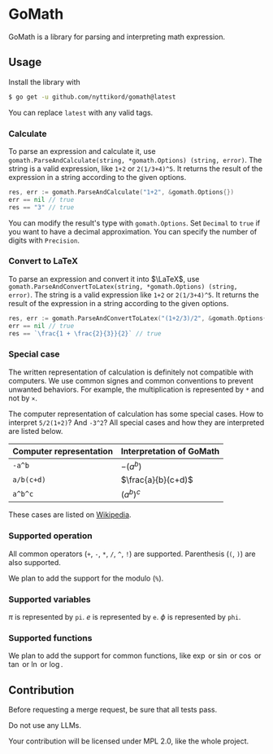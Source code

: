 # GoMath

GoMath is a library for parsing and interpreting math expression.

## Usage

Install the library with
```bash
$ go get -u github.com/nyttikord/gomath@latest
```
You can replace `latest` with any valid tags.

### Calculate

To parse an expression and calculate it, use `gomath.ParseAndCalculate(string, *gomath.Options) (string, error)`.
The string is a valid expression, like `1+2` or `2(1/3+4)^5`.
It returns the result of the expression in a string according to the given options.

```go
res, err := gomath.ParseAndCalculate("1+2", &gomath.Options{})
err == nil // true
res == "3" // true
```

You can modify the result's type with `gomath.Options`.
Set `Decimal` to `true` if you want to have a decimal approximation.
You can specify the number of digits with `Precision`.

### Convert to LaTeX

To parse an expression and convert it into $\LaTeX$, use `gomath.ParseAndConvertToLatex(string, *gomath.Options) (string, error)`.
The string is a valid expression like `1+2` or `2(1/3+4)^5`.
It returns the result of the expression in a string according to the given options.

```go
res, err := gomath.ParseAndConvertToLatex("(1+2/3)/2", &gomath.Options{})
err == nil // true
res == `\frac{1 + \frac{2}{3}}{2}` // true
```

### Special case

The written representation of calculation is definitely not compatible with computers.
We use common signes and common conventions to prevent unwanted behaviors.
For example, the multiplication is represented by `*` and not by `×`.

The computer representation of calculation has some special cases.
How to interpret `5/2(1+2)`? And `-3^2`?
All special cases and how they are interpreted are listed below.

| Computer representation | Interpretation of GoMath |
|-------------------------|--------------------------|
| `-a^b`                  | $-(a^b)$                 |
| `a/b(c+d)`              | $\frac{a}{b}(c+d)$       |
| `a^b^c`                 | $(a^b)^c$                |

These cases are listed on [Wikipedia](https://en.wikipedia.org/wiki/Order_of_operations#Special_cases).

### Supported operation

All common operators (`+`, `-`, `*`, `/`, `^`, `!`) are supported.
Parenthesis (`(`, `)`) are also supported.

We plan to add the support for the modulo (`%`).

### Supported variables

$\pi$ is represented by `pi`.
$e$ is represented by `e`.
$\phi$ is represented by `phi`.

### Supported functions

We plan to add the support for common functions, like $\exp$ or $\sin$ or $\cos$ or $\tan$ or $\ln$ or $\log$.

## Contribution

Before requesting a merge request, be sure that all tests pass.

Do not use any LLMs.

Your contribution will be licensed under MPL 2.0, like the whole project.
